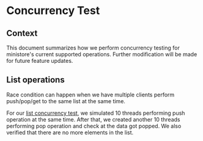 # Concurrency Test

## Context

This document summarizes how we perform concurrency testing for ministore's current supported operations.
Further modification will be made for future feature updates.

## List operations

Race condition can happen when we have multiple clients perform push/pop/get to the same list at the same time.

For our [list concurrency test](../src/integration-test/java/name/tlphat/ministore/server/ListConcurrencyTest.java), we simulated 10 threads performing push operation at the same time. After that, we created another 10 threads performing pop operation and check at the data got popped.
We also verified that there are no more elements in the list.

